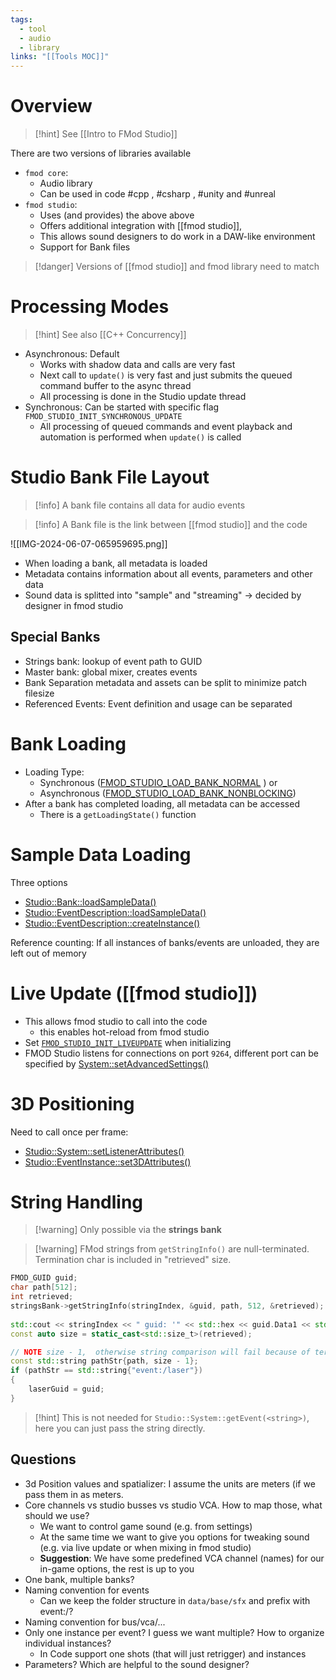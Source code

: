 ```yaml
---
tags:
  - tool
  - audio
  - library
links: "[[Tools MOC]]"
---
```

# Overview

> [!hint] See [[Intro to FMod Studio]]


There are two versions of libraries available
- `fmod core`:
	- Audio library
	- Can be used in code #cpp , #csharp , #unity and #unreal
- `fmod studio`:
	- Uses (and provides) the above above
	- Offers additional integration with [[fmod studio]],
	- This allows sound designers to do work in a DAW-like environment
	- Support for Bank files

> [!danger] Versions of [[fmod studio]] and fmod library need to match

# Processing Modes

> [!hint] See also [[C++ Concurrency]]

- Asynchronous: Default
	- Works with shadow data and calls are very fast
	- Next call to `update()` is very fast and just submits the queued command buffer to the async thread
	- All processing is done in the Studio update thread
- Synchronous: Can be started with specific flag `FMOD_STUDIO_INIT_SYNCHRONOUS_UPDATE`
	- All processing of queued commands and event playback and automation is performed when `update()` is called

# Studio Bank File Layout

> [!info] A bank file contains all data for audio events

>[!info] A Bank file is the link between [[fmod studio]] and the code

![[IMG-2024-06-07-065959695.png]]

- When loading a bank, all metadata is loaded
- Metadata contains information about all events, parameters and other data
- Sound data is splitted into "sample" and "streaming" -> decided by designer in fmod studio

## Special Banks

- Strings bank: lookup of event path to GUID
- Master bank: global mixer, creates events
- Bank Separation metadata and assets can be split to minimize patch filesize
- Referenced Events: Event definition and usage can be separated

# Bank Loading

- Loading Type:
	- Synchronous ([FMOD_STUDIO_LOAD_BANK_NORMAL](https://www.fmod.com/docs/2.03/api/studio-api-system.html#fmod_studio_load_bank_normal) ) or
	- Asynchronous ([FMOD_STUDIO_LOAD_BANK_NONBLOCKING](https://www.fmod.com/docs/2.03/api/studio-api-system.html#fmod_studio_load_bank_nonblocking))
- After a bank has completed loading, all metadata can be accessed
	- There is a `getLoadingState()` function

# Sample Data Loading

Three options
- [Studio::Bank::loadSampleData()](https://www.fmod.com/docs/2.03/api/studio-api-bank.html#studio_bank_loadsampledata)
- [Studio::EventDescription::loadSampleData()](https://www.fmod.com/docs/2.03/api/studio-api-eventdescription.html#studio_eventdescription_loadsampledata)
- [Studio::EventDescription::createInstance()](https://www.fmod.com/docs/2.03/api/studio-api-eventdescription.html#studio_eventdescription_createinstance)

Reference counting: If all instances of banks/events are unloaded, they are left out of memory

# Live Update ([[fmod studio]])

- This allows fmod studio to call into the code
	- this enables hot-reload from fmod studio
- Set [`FMOD_STUDIO_INIT_LIVEUPDATE`](https://fmod.com/docs/2.01/api/studio-api-system.html#fmod_studio_initflags) when initializing
- FMOD Studio listens for connections on port `9264`, different port can be specified by [System::setAdvancedSettings()](https://fmod.com/docs/2.01/api/core-api-system.html#system_setadvancedsettings)

# 3D Positioning

Need to call once per frame:
- [Studio::System::setListenerAttributes()](https://www.fmod.com/docs/2.03/api/studio-api-system.html#studio_system_setlistenerattributes)
- [Studio::EventInstance::set3DAttributes()](https://www.fmod.com/docs/2.03/api/studio-api-eventinstance.html#studio_eventinstance_set3dattributes)

# String Handling

> [!warning] Only possible via the **strings bank**

> [!warning] FMod strings from `getStringInfo()` are null-terminated. Termination char is included in "retrieved" size.

```cpp
FMOD_GUID guid;  
char path[512];  
int retrieved;  
stringsBank->getStringInfo(stringIndex, &guid, path, 512, &retrieved);  
  
std::cout << stringIndex << " guid: '" << std::hex << guid.Data1 << std::dec << "', path: '" << path << "', retrieved: " << retrieved << std::endl;  
const auto size = static_cast<std::size_t>(retrieved);  

// NOTE size - 1,  otherwise string comparison will fail because of termination string
const std::string pathStr{path, size - 1};
if (pathStr == std::string{"event:/laser"})  
{  
    laserGuid = guid;  
}
```

> [!hint] This is not needed for `Studio::System::getEvent(<string>)`, here you can just pass the string directly.

## Questions

- 3d Position values and spatializer: I assume the units are meters (if we pass them in as meters.
- Core channels vs studio busses vs studio VCA. How to map those, what should we use?
	- We want to control game sound (e.g. from settings)
	- At the same time we want to give you options for tweaking sound (e.g. via live update or when mixing in fmod studio)
	- **Suggestion**: We have some predefined VCA channel (names) for our in-game options, the rest is up to you
- One bank, multiple banks?
- Naming convention for events
	- Can we keep the folder structure in `data/base/sfx` and prefix with event:/?
- Naming convention for bus/vca/...
- Only one instance per event? I guess we want multiple? How to organize individual instances?
	- In Code support one shots (that will just retrigger) and instances
- Parameters? Which are helpful to the sound designer?
